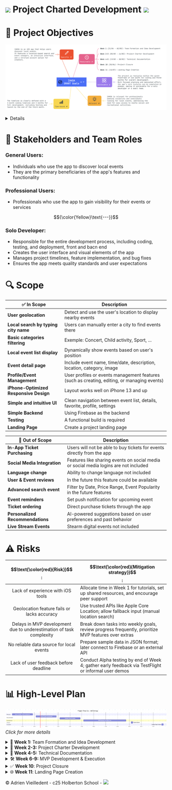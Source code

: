 # <img src="https://i.ibb.co/prz5FVC4/logo-iakoa.png" height='40'/> Project Charted Development <img src="https://i.ibb.co/prz5FVC4/logo-iakoa.png" height='40'/> 

# 🎯 Project Objectives
![Aperçu de l'application](https://github.com/vlldnt/Portfolio-IAKOA/blob/main/doc/images/projectObjectives.png?raw=true)

<details>

    📱App Goal
    IAKOA is an iOS app that helps users discover local events. <br>It features a location-based search and event category, an intuitive interface, and a verified account option for creators.
    
    ⏳ Track progress through milestones:
    - Week 1 (21/04 - 02/05): Team Formation and Idea Development
    - Week 2-3 (05/05 - 16/05): Project Charter Development
    - Week 4-5 (19/05 - 30/05): Technical Documentation
    - Week 6-9 (02/06 - 27/06): MVP Development & Execution
    - Week 10 (30/06): Project Closure
    - Week 11 (18/07): Landing Page Creation
    
    🤝 Respect of the timeline
    The project is feasible within the given timeline for full development, supported by focused planning and phased feature implementation.
    
    🎯 Public target
    IAKOA is relevant for professionals seeking visibility and individuals looking for local events, addressing the need for easy access to nearby social and recreational activities.
    
    📅 Time-bound
    The timeline is clearly defined with a 1-month coding timeline and 3 months for full development, including testing and launch by the end of the third month.
</details>


# 📌 Stakeholders and Team Roles

### **General Users:** 
- Individuals who use the app to discover local events
- They are the primary beneficiaries of the app's features and functionality

### **Professional Users:** 
- Professionals who use the app to gain visibility for their events or services

$${\color{Yellow}\text{---}}$$

### **Solo Developer**:

- Responsible for the entire development process, including coding, testing, and deployment, front and bacn end
- Creates the user interface and visual elements of the app
- Manages project timelines, feature implementation, and bug fixes
- Ensures the app meets quality standards and user expectations

# 🔍 Scope

| ✅ **In Scope**                                      | Description |
|------------------------------------------------------|-------------|
| **User geolocation**                                 | Detect and use the user's location to display nearby events |
| **Local search by typing city name**                 | Users can manually enter a city to find events there |
| **Basic categories filtering**                       | Exemple: Concert, Child activity, Sport, ... |
| **Local event list display**                         | Dynamically show events based on user's position |
| **Event detail page**                                | Include event name, time/date, description, location, category, image |
| **Profile/Event Management**                         | User profiles or events management features (such as creating, editing, or managing events) |
| **iPhone-Optimized Responsive Design**               | Layout works well on iPhone 13 and up |
| **Simple and intuitive UI**                          | Clean navigation between event list, details, favorite, profile, settings |
| **Simple Backend**                                   | Using Firebase as the backend |
| **Testing**                                          | A functional build is required |
| **Landing Page**                                     | Create a project landing page |

| 🔄 **Out of Scope**                                  | Description |
|------------------------------------------------------|-------------|
| **In-App Ticket Purchasing**                         | Users will not be able to buy tickets for events directly from the app |
| **Social Media Integration**                         | Features like sharing events on social media or social media logins are not included |
| **Language change**                                  | Ability to change language not included |
| **User & Event reviews**                             | In the future this feature could be available |
| **Advanced search event**                            | Filter by Date, Price Range, Event Popularity in the future features |
| **Event reminders**                                  | Set push notification for upcoming event |
| **Ticket ordering**                                  | Direct purchase tickets through the app |
| **Personalized Recommendations**                     | AI-powered suggestions based on user preferences and past behavior |
| **Live Stream Events**                               | Stearm digital events not included |


# ⚠️ Risks

| $$\text{\color{red}{Risk}}$$:                                       | $$\text{\color{red}{Mitigation strategy}}$$:                                                             |
| :-----------------------------------------------------------------: | -------------------------------------------------------------------------------------------------------- |
| Lack of experience with iOS tools                                   | Allocate time in Week 1 for tutorials, set up shared resources, and encourage peer support               |
| Geolocation feature fails or lacks accuracy                         | Use trusted APIs like Apple Core Location; allow fallback input (manual location search)                 |
| Delays in MVP development due to underestimation of task complexity | Break down tasks into weekly goals, review progress frequently, prioritize MVP features over extras      |
| No reliable data source for local events                            | Prepare sample data in JSON format; later connect to Firebase or an external API                         |
| Lack of user feedback before deadline                               | Conduct Alpha testing by end of Week 4; gather early feedback via TestFlight or informal user demos      |



# 📊 High-Level Plan

![timeline](https://github.com/vlldnt/Portfolio-IAKOA/blob/main/doc/images/Timeline.png?raw=true)
*Click for more details*
<details>
<summary> 📅 <strong>Week 1:</strong> Team Formation and Idea Development</summary>

- Team Formation  
- Research and Brainstorming  
- Idea Evaluation  
- Decision and Refinement
- Documentation  

</details>

<details>
<summary>📘 <strong>Week 2-3:</strong> Project Charter Development</summary>

- Project Objectives  
- Stakeholders and Roles  
- Scope  
- Risks  
- High-Level Plan  
- Documentation  

</details>

<details>
<summary>📐 <strong>Week 4-5:</strong> Technical Documentation</summary>

- High-Level Package Diagram  
- Detailed Class Diagram for Business Logic Layer  
- Sequence Diagrams for API Calls  
- Documentation  

</details>

<details>
<summary>🛠️ <strong>Week 6-9:</strong> MVP Development & Execution</summary>

- Business Logic and API Endpoints  
- Backend with Authentication and Database Integration  
- Front-end (UI)  

</details>

<details>
<summary>✅ <strong>Week 10</strong>: Project Closure</summary>

- Project Closure  

</details>

<details>
<summary>🌐 <strong>Week 11</strong>: Landing Page Creation</summary>

- Landing Page Creation  

</details>


© Adrien Vieilledent - c25 Holberton School - <img src="https://cdn.prod.website-files.com/6105315644a26f77912a1ada/63eea844ae4e3022154e2878_Holberton-p-800.png" width="150" />